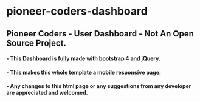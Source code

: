 # pioneer-coders-dashboard
## Pioneer Coders - User Dashboard - Not An Open Source Project.
#### - This Dashboard is fully made with bootstrap 4 and jQuery.
#### - This makes this whole template a mobile responsive page.
#### - Any changes to this html page or any suggestions from any developer are appreciated and welcomed.
